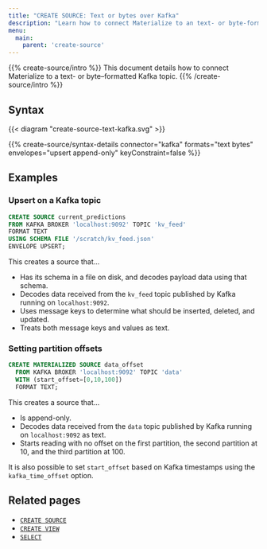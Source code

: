 ```yaml
---
title: "CREATE SOURCE: Text or bytes over Kafka"
description: "Learn how to connect Materialize to an text- or byte-formatted Kafka topic"
menu:
  main:
    parent: 'create-source'
---
```


{{% create-source/intro %}}
This document details how to connect Materialize to a text- or byte–formatted
Kafka topic.
{{% /create-source/intro %}}

## Syntax

{{< diagram "create-source-text-kafka.svg" >}}

{{% create-source/syntax-details connector="kafka" formats="text bytes" envelopes="upsert append-only" keyConstraint=false %}}

## Examples

### Upsert on a Kafka topic

```sql
CREATE SOURCE current_predictions
FROM KAFKA BROKER 'localhost:9092' TOPIC 'kv_feed'
FORMAT TEXT
USING SCHEMA FILE '/scratch/kv_feed.json'
ENVELOPE UPSERT;
```

This creates a source that...

- Has its schema in a file on disk, and decodes payload data using that schema.
- Decodes data received from the `kv_feed` topic published by Kafka running on
  `localhost:9092`.
- Uses message keys to determine what should be inserted, deleted, and updated.
- Treats both message keys and values as text.

### Setting partition offsets

```sql
CREATE MATERIALIZED SOURCE data_offset
  FROM KAFKA BROKER 'localhost:9092' TOPIC 'data'
  WITH (start_offset=[0,10,100])
  FORMAT TEXT;
```

This creates a source that...

- Is append-only.
- Decodes data received from the `data` topic published by Kafka running on
  `localhost:9092` as text.
- Starts reading with no offset on the first partition, the second partition at 10, and the third partition at 100.

It is also possible to set `start_offset` based on Kafka timestamps using the `kafka_time_offset` option.

## Related pages

- [`CREATE SOURCE`](../)
- [`CREATE VIEW`](../../create-view)
- [`SELECT`](../../select)
